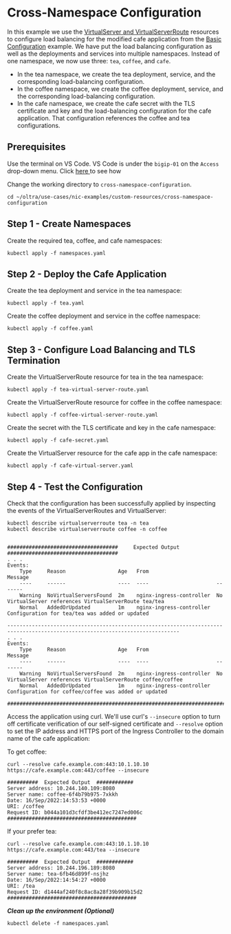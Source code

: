 # Cross-Namespace Configuration

In this example we use the [VirtualServer and VirtualServerRoute](https://docs.nginx.com/nginx-ingress-controller/configuration/virtualserver-and-virtualserverroute-resources/) resources to configure load balancing for the modified cafe application from the [Basic Configuration](../basic-configuration/) example. We have put the load balancing configuration as well as the deployments and services into multiple namespaces. Instead of one namespace, we now use three: `tea`, `coffee`, and `cafe`.
* In the tea namespace, we create the tea deployment, service, and the corresponding load-balancing configuration.
* In the coffee namespace, we create the coffee deployment, service, and the corresponding load-balancing configuration.
* In the cafe namespace, we create the cafe secret with the TLS certificate and key and the load-balancing configuration for the cafe application. That configuration references the coffee and tea configurations.

## Prerequisites  

Use the terminal on VS Code. VS Code is under the `bigip-01` on the `Access` drop-down menu. Click <a href="https://raw.githubusercontent.com/F5EMEA/oltra/main/vscode.png"> here </a> to see how 

Change the working directory to `cross-namespace-configuration`.
```
cd ~/oltra/use-cases/nic-examples/custom-resources/cross-namespace-configuration
```

## Step 1 - Create Namespaces

Create the required tea, coffee, and cafe namespaces:
```
kubectl apply -f namespaces.yaml 
```

## Step 2 - Deploy the Cafe Application

Create the tea deployment and service in the tea namespace:
```
kubectl apply -f tea.yaml 
```

Create the coffee deployment and service in the coffee namespace:
```
kubectl apply -f coffee.yaml
```

## Step 3 - Configure Load Balancing and TLS Termination

Create the VirtualServerRoute resource for tea in the tea namespace:
```
kubectl apply -f tea-virtual-server-route.yaml
```

Create the VirtualServerRoute resource for coffee in the coffee namespace:
```
kubectl apply -f coffee-virtual-server-route.yaml
```

Create the secret with the TLS certificate and key in the cafe namespace:
```
kubectl apply -f cafe-secret.yaml
```

Create the VirtualServer resource for the cafe app in the cafe namespace:
```
kubectl apply -f cafe-virtual-server.yaml
```

## Step 4 - Test the Configuration

Check that the configuration has been successfully applied by inspecting the events of the VirtualServerRoutes and VirtualServer:
```
kubectl describe virtualserverroute tea -n tea
kubectl describe virtualserverroute coffee -n coffee 


####################################     Expected Output    ####################################
. . .
Events:
    Type     Reason                 Age   From                      Message
    ----     ------                 ----  ----                      -------
    Warning  NoVirtualServersFound  2m    nginx-ingress-controller  No VirtualServer references VirtualServerRoute tea/tea
    Normal   AddedOrUpdated         1m    nginx-ingress-controller  Configuration for tea/tea was added or updated

------------------------------------------------------------------------------------------------------------------------------
. . .
Events:
    Type     Reason                 Age   From                      Message
    ----     ------                 ----  ----                      -------
    Warning  NoVirtualServersFound  2m    nginx-ingress-controller  No VirtualServer references VirtualServerRoute coffee/coffee
    Normal   AddedOrUpdated         1m    nginx-ingress-controller  Configuration for coffee/coffee was added or updated

#################################################################################################
```

Access the application using curl. We'll use curl's `--insecure` option to turn off certificate verification of our self-signed certificate and `--resolve` option to set the IP address and HTTPS port of the Ingress Controller to the domain name of the cafe application:
    
To get coffee:
```
curl --resolve cafe.example.com:443:10.1.10.10 https://cafe.example.com:443/coffee --insecure

##########  Expected Output  ############
Server address: 10.244.140.109:8080
Server name: coffee-6f4b79b975-7xkkh
Date: 16/Sep/2022:14:53:53 +0000
URI: /coffee
Request ID: b044a101d3cfdf3be412ec7247ed006c
##########################################
```

If your prefer tea:
```
curl --resolve cafe.example.com:443:10.1.10.10 https://cafe.example.com:443/tea --insecure

##########  Expected Output  ############
Server address: 10.244.196.189:8080
Server name: tea-6fb46d899f-nsjhz
Date: 16/Sep/2022:14:54:27 +0000
URI: /tea
Request ID: d1444af240f8c8ac8a28f39b909b15d2
##########################################
```


***Clean up the environment (Optional)***
```
kubectl delete -f namespaces.yaml 
```    
